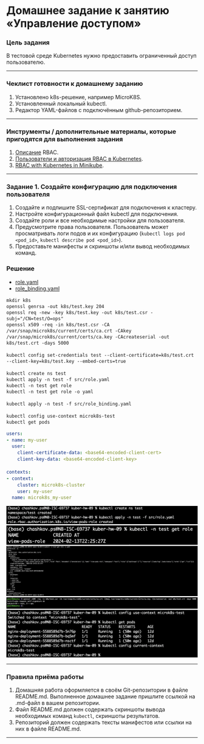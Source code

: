 # Домашнее задание к занятию «Управление доступом»

### Цель задания

В тестовой среде Kubernetes нужно предоставить ограниченный доступ пользователю.

------

### Чеклист готовности к домашнему заданию

1. Установлено k8s-решение, например MicroK8S.
2. Установленный локальный kubectl.
3. Редактор YAML-файлов с подключённым github-репозиторием.

------

### Инструменты / дополнительные материалы, которые пригодятся для выполнения задания

1. [Описание](https://kubernetes.io/docs/reference/access-authn-authz/rbac/) RBAC.
2. [Пользователи и авторизация RBAC в Kubernetes](https://habr.com/ru/company/flant/blog/470503/).
3. [RBAC with Kubernetes in Minikube](https://medium.com/@HoussemDellai/rbac-with-kubernetes-in-minikube-4deed658ea7b).

------

### Задание 1. Создайте конфигурацию для подключения пользователя

1. Создайте и подпишите SSL-сертификат для подключения к кластеру.
2. Настройте конфигурационный файл kubectl для подключения.
3. Создайте роли и все необходимые настройки для пользователя.
4. Предусмотрите права пользователя. Пользователь может просматривать логи подов и их конфигурацию (`kubectl logs pod <pod_id>`, `kubectl describe pod <pod_id>`).
5. Предоставьте манифесты и скриншоты и/или вывод необходимых команд.

### Решение

* [role.yaml](./src/role.yaml)
* [role_binding.yaml](./src/role_binding.yaml)

```shell
mkdir k8s
openssl genrsa -out k8s/test.key 204
openssl req -new -key k8s/test.key -out k8s/test.csr -subj="/CN=test/O=ops"
openssl x509 -req -in k8s/test.csr -CA /var/snap/microk8s/current/certs/ca.crt -CAkey /var/snap/microk8s/current/certs/ca.key -CAcreateserial -out k8s/test.crt -days 5000

kubectl config set-credentials test --client-certificate=k8s/test.crt --client-key=k8s/test.key --embed-certs=true

kubectl create ns test
kubectl apply -n test -f src/role.yaml
kubectl -n test get role
kubectl -n test get role -o yaml

kubectl apply -n test -f src/role_binding.yaml

kubectl config use-context microk8s-test
kubectl get pods
```



```yaml
users:
- name: my-user
  user:
    client-certificate-data: <base64-encoded-client-cert>
    client-key-data: <base64-encoded-client-key>

contexts:
- context:
    cluster: microk8s-cluster
    user: my-user
  name: microk8s_my-user
```

<img src="./img/1.png">

<img src="./img/2.png">

<img src="./img/3.png">

<img src="./img/4.png">

<img src="./img/5.png">

------

### Правила приёма работы

1. Домашняя работа оформляется в своём Git-репозитории в файле README.md. Выполненное домашнее задание пришлите ссылкой на .md-файл в вашем репозитории.
2. Файл README.md должен содержать скриншоты вывода необходимых команд `kubectl`, скриншоты результатов.
3. Репозиторий должен содержать тексты манифестов или ссылки на них в файле README.md.

------

